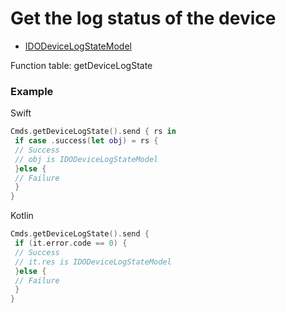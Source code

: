 # Get the log status of the device 
* [IDODeviceLogStateModel](../model/IDODeviceLogStateModel.md)

Function table: getDeviceLogState

### Example 

Swift
```swift
Cmds.getDeviceLogState().send { rs in
 if case .success(let obj) = rs {
 // Success
 // obj is IDODeviceLogStateModel
 }else {
 // Failure
 }
}
```

Kotlin
```kotlin
Cmds.getDeviceLogState().send {
 if (it.error.code == 0) {
 // Success
 // it.res is IDODeviceLogStateModel
 }else {
 // Failure
 }
}
```
